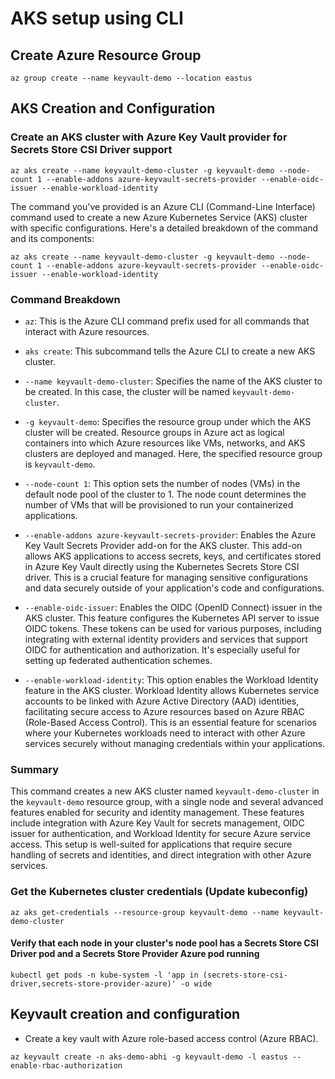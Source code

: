 # AKS setup using CLI

## Create Azure Resource Group

```
az group create --name keyvault-demo --location eastus
```

## AKS Creation and Configuration

### Create an AKS cluster with Azure Key Vault provider for Secrets Store CSI Driver support

```
az aks create --name keyvault-demo-cluster -g keyvault-demo --node-count 1 --enable-addons azure-keyvault-secrets-provider --enable-oidc-issuer --enable-workload-identity
```
The command you've provided is an Azure CLI (Command-Line Interface) command used to create a new Azure Kubernetes Service (AKS) cluster with specific configurations. Here's a detailed breakdown of the command and its components:

```
az aks create --name keyvault-demo-cluster -g keyvault-demo --node-count 1 --enable-addons azure-keyvault-secrets-provider --enable-oidc-issuer --enable-workload-identity
```

### Command Breakdown

- `az`: This is the Azure CLI command prefix used for all commands that interact with Azure resources.

- `aks create`: This subcommand tells the Azure CLI to create a new AKS cluster.

- `--name keyvault-demo-cluster`: Specifies the name of the AKS cluster to be created. In this case, the cluster will be named `keyvault-demo-cluster`.

- `-g keyvault-demo`: Specifies the resource group under which the AKS cluster will be created. Resource groups in Azure act as logical containers into which Azure resources like VMs, networks, and AKS clusters are deployed and managed. Here, the specified resource group is `keyvault-demo`.

- `--node-count 1`: This option sets the number of nodes (VMs) in the default node pool of the cluster to 1. The node count determines the number of VMs that will be provisioned to run your containerized applications.

- `--enable-addons azure-keyvault-secrets-provider`: Enables the Azure Key Vault Secrets Provider add-on for the AKS cluster. This add-on allows AKS applications to access secrets, keys, and certificates stored in Azure Key Vault directly using the Kubernetes Secrets Store CSI driver. This is a crucial feature for managing sensitive configurations and data securely outside of your application's code and configurations.

- `--enable-oidc-issuer`: Enables the OIDC (OpenID Connect) issuer in the AKS cluster. This feature configures the Kubernetes API server to issue OIDC tokens. These tokens can be used for various purposes, including integrating with external identity providers and services that support OIDC for authentication and authorization. It's especially useful for setting up federated authentication schemes.

- `--enable-workload-identity`: This option enables the Workload Identity feature in the AKS cluster. Workload Identity allows Kubernetes service accounts to be linked with Azure Active Directory (AAD) identities, facilitating secure access to Azure resources based on Azure RBAC (Role-Based Access Control). This is an essential feature for scenarios where your Kubernetes workloads need to interact with other Azure services securely without managing credentials within your applications.

### Summary

This command creates a new AKS cluster named `keyvault-demo-cluster` in the `keyvault-demo` resource group, with a single node and several advanced features enabled for security and identity management. These features include integration with Azure Key Vault for secrets management, OIDC issuer for authentication, and Workload Identity for secure Azure service access. This setup is well-suited for applications that require secure handling of secrets and identities, and direct integration with other Azure services.



### Get the Kubernetes cluster credentials (Update kubeconfig)

```
az aks get-credentials --resource-group keyvault-demo --name keyvault-demo-cluster
```

#### Verify that each node in your cluster's node pool has a Secrets Store CSI Driver pod and a Secrets Store Provider Azure pod running

```
kubectl get pods -n kube-system -l 'app in (secrets-store-csi-driver,secrets-store-provider-azure)' -o wide
```

## Keyvault creation and configuration

- Create a key vault with Azure role-based access control (Azure RBAC).

```
az keyvault create -n aks-demo-abhi -g keyvault-demo -l eastus --enable-rbac-authorization
```